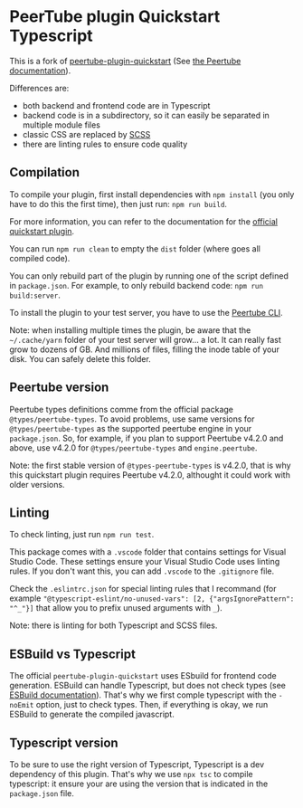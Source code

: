 # PeerTube plugin Quickstart Typescript

This is a fork of [peertube-plugin-quickstart](https://framagit.org/framasoft/peertube/peertube-plugin-quickstart)
(See [the Peertube documentation](https://docs.joinpeertube.org/#/contribute-plugins?id=write-a-plugintheme)).

Differences are:

* both backend and frontend code are in Typescript
* backend code is in a subdirectory, so it can easily be separated in multiple module files
* classic CSS are replaced by [SCSS](https://fr.wikipedia.org/wiki/Sass_(langage))
* there are linting rules to ensure code quality

## Compilation

To compile your plugin, first install dependencies with `npm install` (you only
have to do this the first time), then just run: `npm run build`.

For more information, you can refer to the documentation for the
[official quickstart plugin](https://docs.joinpeertube.org/#/contribute-plugins?id=write-a-plugintheme).

You can run `npm run clean` to empty the `dist` folder (where goes all compiled code).

You can only rebuild part of the plugin by running one of the script defined in
`package.json`. For example, to only rebuild backend code: `npm run build:server`.

To install the plugin to your test server, you have to use the
[Peertube CLI](https://docs.joinpeertube.org/contribute-plugins?id=test-your-plugintheme).

Note: when installing multiple times the plugin, be aware that the `~/.cache/yarn`
folder of your test server will grow... a lot. It can really fast grow to dozens
of GB. And millions of files, filling the inode table of your disk.
You can safely delete this folder.

## Peertube version

Peertube types definitions comme from the official package `@types/peertube-types`.
To avoid problems, use same versions for `@types/peertube-types` as the supported
peertube engine in your `package.json`.
So, for example, if you plan to support Peertube v4.2.0 and above, use v4.2.0 for
`@types/peertube-types` and `engine.peertube`.

Note: the first stable version of `@types-peertube-types` is v4.2.0, that is why
this quickstart plugin requires Peertube v4.2.0, althought it could work with
older versions.

## Linting

To check linting, just run `npm run test`.

This package comes with a `.vscode` folder that contains settings for
Visual Studio Code. These settings ensure your Visual Studio Code uses linting
rules. If you don't want this, you can add `.vscode` to the `.gitignore` file.

Check the `.eslintrc.json` for special linting rules that I recommand
(for example `"@typescript-eslint/no-unused-vars": [2, {"argsIgnorePattern": "^_"}]`
that allow you to prefix unused arguments with `_`).

Note: there is linting for both Typescript and SCSS files.

## ESBuild vs Typescript

The official `peertube-plugin-quickstart` uses ESbuild for frontend code generation.
ESBuild can handle Typescript, but does not check types 
(see [ESBuild documentation](https://esbuild.github.io/content-types/#typescript)).
That's why we first comple typescript with the `-noEmit` option, just to check types.
Then, if everything is okay, we run ESBuild to generate the compiled javascript.

## Typescript version

To be sure to use the right version of Typescript, Typescript is a dev dependency
of this plugin. That's why we use `npx tsc` to compile typescript: it ensure
your are using the version that is indicated in the `package.json` file.

